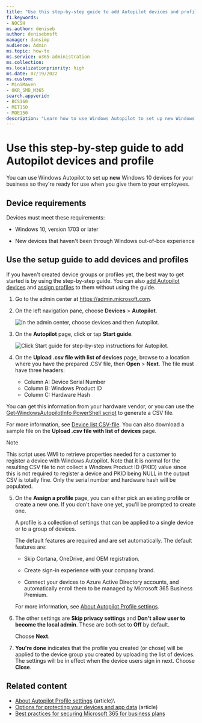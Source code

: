 ```yaml
---
title: "Use this step-by-step guide to add Autopilot devices and profile"
f1.keywords:
- NOCSH
ms.author: deniseb
author: denisebmsft
manager: dansimp
audience: Admin
ms.topic: how-to
ms.service: o365-administration
ms.collection: 
ms.localizationpriority: high
ms.date: 07/19/2022
ms.custom:
- MiniMaven
- OKR_SMB_M365
search.appverid:
- BCS160
- MET150
- MOE150
description: "Learn how to use Windows Autopilot to set up new Windows 10 devices for your business so they're ready for employee use."
---
```


# Use this step-by-step guide to add Autopilot devices and profile

You can use Windows Autopilot to set up **new** Windows 10 devices for your business so they're ready for use when you give them to your employees.
  
## Device requirements

Devices must meet these requirements:
  
- Windows 10, version 1703 or later

- New devices that haven't been through Windows out-of-box experience

## Use the setup guide to add devices and profiles

If you haven't created device groups or profiles yet, the best way to get started is by using the step-by-step guide. You can also [add Autopilot devices](m365bp-create-and-edit-Autopilot-devices.md) and [assign profiles](../admin/devices/create-and-edit-Autopilot-profiles.md) to them without using the guide.
  
1. Go to the admin center at <a href="https://go.microsoft.com/fwlink/p/?linkid=837890" target="_blank">https://admin.microsoft.com</a>.

2. On the left navigation pane, choose **Devices** \> **Autopilot**.

    ![In the admin center, choose devices and then Autopilot.](../media/Autopilot.png)
  
3. On the **Autopilot** page, click or tap **Start guide**.

    ![Click Start guide for step-by-step instructions for Autopilot.](../media/31662655-d1e6-437d-87ea-c0dec5da56f7.png)
  
4. On the **Upload .csv file with list of devices** page, browse to a location where you have the prepared .CSV file, then **Open** \> **Next**. The file must have three headers:

    - Column A: Device Serial Number
    - Column B: Windows Product ID
    - Column C: Hardware Hash

You can get this information from your hardware vendor, or you can use the [Get-WindowsAutopilotInfo PowerShell script](https://www.powershellgallery.com/packages/Get-WindowsAutopilotInfo) to generate a CSV file.

For more information, see [Device list CSV-file](../admin/misc/device-list.md). You can also download a sample file on the **Upload .csv file with list of devices** page.

> [!NOTE]
> This script uses WMI to retrieve properties needed for a customer to register a device with Windows Autopilot. Note that it is normal for the resulting CSV file to not collect a Windows Product ID (PKID) value since this is not required to register a device and PKID being NULL in the output CSV is totally fine. Only the serial number and hardware hash will be populated.

5. On the **Assign a profile** page, you can either pick an existing profile or create a new one. If you don't have one yet, you'll be prompted to create one.

    A profile is a collection of settings that can be applied to a single device or to a group of devices.

    The default features are required and are set automatically. The default features are:

    - Skip Cortana, OneDrive, and OEM registration.

    - Create sign-in experience with your company brand.

    - Connect your devices to Azure Active Directory accounts, and automatically enroll them to be managed by Microsoft 365 Business Premium.

    For more information, see [About Autopilot Profile settings](m365bp-Autopilot-profile-settings.md).

6. The other settings are **Skip privacy settings** and **Don't allow user to become the local admin**. These are both set to **Off** by default.

    Choose **Next**.

7. **You're done** indicates that the profile you created (or chose) will be applied to the device group you created by uploading the list of devices. The settings will be in effect when the device users sign in next. Choose **Close**.

## Related content

- [About Autopilot Profile settings](../business-premium/m365bp-Autopilot-profile-settings.md) (article)\
- [Options for protecting your devices and app data](../admin/devices/choose-device-security.md) (article)
- [Best practices for securing Microsoft 365 for business plans](../admin/security-and-compliance/secure-your-business-data.md)
